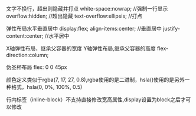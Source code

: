 文字不换行，超出则隐藏并打点
white-space:nowrap;  //强制一行显示
overflow:hidden;   //超出隐藏
text-overflow:ellipsis; //打点


弹性布局水平垂直居中
display:flex;
align-items:center; //垂直居中
justify-content:center; //水平居中

X轴弹性布局，继承父容器的宽度
Y轴弹性布局,继承父容器的高度
flex-direction:column;

伪圣杯布局
flex: 0 0 45px

颜色定义类似于rgba(7, 17, 27, 0.8),rgba使用的是二进制，hsla()使用的是另外一种格式，hsla(0, 0%, 100%, 0.5)

行内标签（inline-block）不支持直接修改宽高属性,display设置为block之后才可以修改
